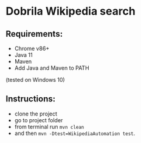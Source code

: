 # Dobrila Wikipedia search

## Requirements:
 - Chrome v86+
 - Java 11
 - Maven
 - Add Java and Maven to PATH
 
(tested on Windows 10)
 
## Instructions:
 - clone the project
 - go to project folder 
 - from terminal run
`mvn clean`
 - and then
`mvn -Dtest=WikipediaAutomation test`.
